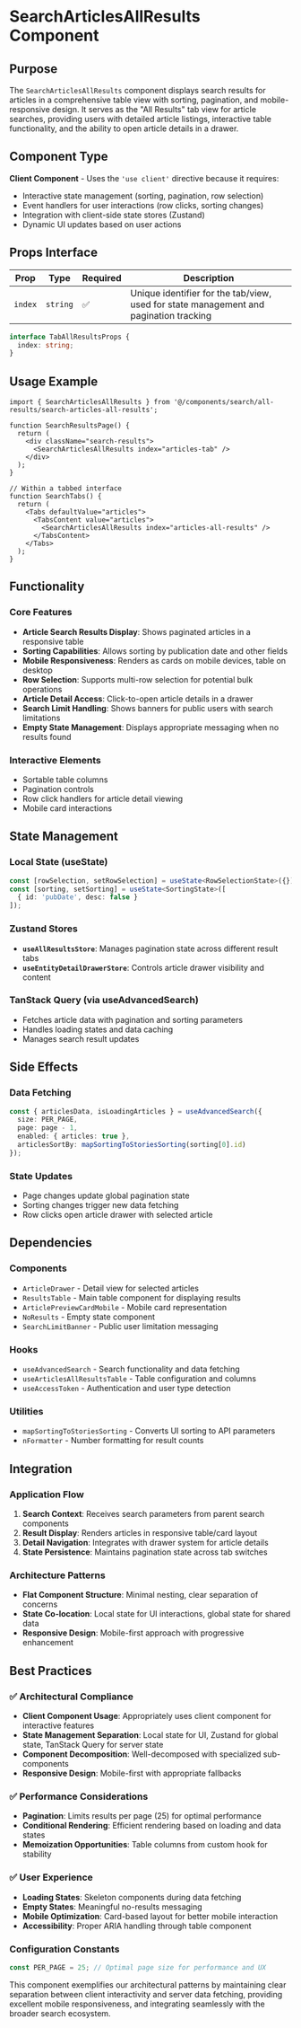 # SearchArticlesAllResults Component

## Purpose

The `SearchArticlesAllResults` component displays search results for articles in a comprehensive table view with sorting, pagination, and mobile-responsive design. It serves as the "All Results" tab view for article searches, providing users with detailed article listings, interactive table functionality, and the ability to open article details in a drawer.

## Component Type

**Client Component** - Uses the `'use client'` directive because it requires:
- Interactive state management (sorting, pagination, row selection)
- Event handlers for user interactions (row clicks, sorting changes)
- Integration with client-side state stores (Zustand)
- Dynamic UI updates based on user actions

## Props Interface

| Prop | Type | Required | Description |
|------|------|----------|-------------|
| `index` | `string` | ✅ | Unique identifier for the tab/view, used for state management and pagination tracking |

```typescript
interface TabAllResultsProps {
  index: string;
}
```

## Usage Example

```tsx
import { SearchArticlesAllResults } from '@/components/search/all-results/search-articles-all-results';

function SearchResultsPage() {
  return (
    <div className="search-results">
      <SearchArticlesAllResults index="articles-tab" />
    </div>
  );
}

// Within a tabbed interface
function SearchTabs() {
  return (
    <Tabs defaultValue="articles">
      <TabsContent value="articles">
        <SearchArticlesAllResults index="articles-all-results" />
      </TabsContent>
    </Tabs>
  );
}
```

## Functionality

### Core Features
- **Article Search Results Display**: Shows paginated articles in a responsive table
- **Sorting Capabilities**: Allows sorting by publication date and other fields
- **Mobile Responsiveness**: Renders as cards on mobile devices, table on desktop
- **Row Selection**: Supports multi-row selection for potential bulk operations
- **Article Detail Access**: Click-to-open article details in a drawer
- **Search Limit Handling**: Shows banners for public users with search limitations
- **Empty State Management**: Displays appropriate messaging when no results found

### Interactive Elements
- Sortable table columns
- Pagination controls
- Row click handlers for article detail viewing
- Mobile card interactions

## State Management

### Local State (useState)
```typescript
const [rowSelection, setRowSelection] = useState<RowSelectionState>({});
const [sorting, setSorting] = useState<SortingState>([
  { id: 'pubDate', desc: false }
]);
```

### Zustand Stores
- **`useAllResultsStore`**: Manages pagination state across different result tabs
- **`useEntityDetailDrawerStore`**: Controls article drawer visibility and content

### TanStack Query (via useAdvancedSearch)
- Fetches article data with pagination and sorting parameters
- Handles loading states and data caching
- Manages search result updates

## Side Effects

### Data Fetching
```typescript
const { articlesData, isLoadingArticles } = useAdvancedSearch({
  size: PER_PAGE,
  page: page - 1,
  enabled: { articles: true },
  articlesSortBy: mapSortingToStoriesSorting(sorting[0].id)
});
```

### State Updates
- Page changes update global pagination state
- Sorting changes trigger new data fetching
- Row clicks open article drawer with selected article

## Dependencies

### Components
- `ArticleDrawer` - Detail view for selected articles
- `ResultsTable` - Main table component for displaying results
- `ArticlePreviewCardMobile` - Mobile card representation
- `NoResults` - Empty state component
- `SearchLimitBanner` - Public user limitation messaging

### Hooks
- `useAdvancedSearch` - Search functionality and data fetching
- `useArticlesAllResultsTable` - Table configuration and columns
- `useAccessToken` - Authentication and user type detection

### Utilities
- `mapSortingToStoriesSorting` - Converts UI sorting to API parameters
- `nFormatter` - Number formatting for result counts

## Integration

### Application Flow
1. **Search Context**: Receives search parameters from parent search components
2. **Result Display**: Renders articles in responsive table/card layout
3. **Detail Navigation**: Integrates with drawer system for article details
4. **State Persistence**: Maintains pagination state across tab switches

### Architecture Patterns
- **Flat Component Structure**: Minimal nesting, clear separation of concerns
- **State Co-location**: Local state for UI interactions, global state for shared data
- **Responsive Design**: Mobile-first approach with progressive enhancement

## Best Practices

### ✅ Architectural Compliance
- **Client Component Usage**: Appropriately uses client component for interactive features
- **State Management Separation**: Local state for UI, Zustand for global state, TanStack Query for server state
- **Component Decomposition**: Well-decomposed with specialized sub-components
- **Responsive Design**: Mobile-first with appropriate fallbacks

### ✅ Performance Considerations
- **Pagination**: Limits results per page (25) for optimal performance
- **Conditional Rendering**: Efficient rendering based on loading and data states
- **Memoization Opportunities**: Table columns from custom hook for stability

### ✅ User Experience
- **Loading States**: Skeleton components during data fetching
- **Empty States**: Meaningful no-results messaging
- **Mobile Optimization**: Card-based layout for better mobile interaction
- **Accessibility**: Proper ARIA handling through table component

### Configuration Constants
```typescript
const PER_PAGE = 25; // Optimal page size for performance and UX
```

This component exemplifies our architectural patterns by maintaining clear separation between client interactivity and server data fetching, providing excellent mobile responsiveness, and integrating seamlessly with the broader search ecosystem.